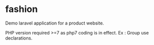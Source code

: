 # fashion

Demo laravel application for a product website.

PHP version required >=7 as php7 coding is in effect. Ex : Group use declarations.
